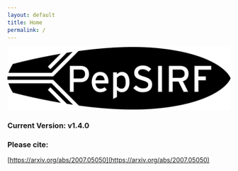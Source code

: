 ```yaml
---
layout: default
title: Home
permalink: /
---
```


<img src="./assets/images/PepSIRF_logo_BW.png" alt="" width="1024">


### Current Version: v1.4.0

### Please cite:
[https://arxiv.org/abs/2007.05050](https://arxiv.org/abs/2007.05050)
